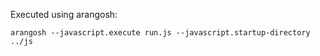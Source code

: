 
Executed using arangosh:
```
arangosh --javascript.execute run.js --javascript.startup-directory ../js
```
